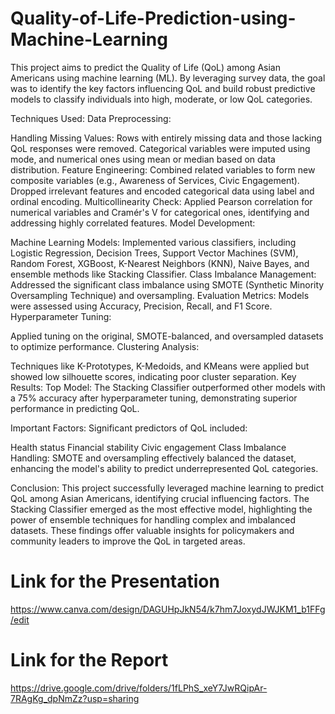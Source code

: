 # Quality-of-Life-Prediction-using-Machine-Learning
This project aims to predict the Quality of Life (QoL) among Asian Americans using machine learning (ML). By leveraging survey data, the goal was to identify the key factors influencing QoL and build robust predictive models to classify individuals into high, moderate, or low QoL categories.

Techniques Used:
Data Preprocessing:

Handling Missing Values:
Rows with entirely missing data and those lacking QoL responses were removed.
Categorical variables were imputed using mode, and numerical ones using mean or median based on data distribution.
Feature Engineering:
Combined related variables to form new composite variables (e.g., Awareness of Services, Civic Engagement).
Dropped irrelevant features and encoded categorical data using label and ordinal encoding.
Multicollinearity Check:
Applied Pearson correlation for numerical variables and Cramér's V for categorical ones, identifying and addressing highly correlated features.
Model Development:

Machine Learning Models:
Implemented various classifiers, including Logistic Regression, Decision Trees, Support Vector Machines (SVM), Random Forest, XGBoost, K-Nearest Neighbors (KNN), Naive Bayes, and ensemble methods like Stacking Classifier.
Class Imbalance Management:
Addressed the significant class imbalance using SMOTE (Synthetic Minority Oversampling Technique) and oversampling.
Evaluation Metrics:
Models were assessed using Accuracy, Precision, Recall, and F1 Score.
Hyperparameter Tuning:

Applied tuning on the original, SMOTE-balanced, and oversampled datasets to optimize performance.
Clustering Analysis:

Techniques like K-Prototypes, K-Medoids, and KMeans were applied but showed low silhouette scores, indicating poor cluster separation.
Key Results:
Top Model: The Stacking Classifier outperformed other models with a 75% accuracy after hyperparameter tuning, demonstrating superior performance in predicting QoL.

Important Factors: Significant predictors of QoL included:

Health status
Financial stability
Civic engagement
Class Imbalance Handling: SMOTE and oversampling effectively balanced the dataset, enhancing the model's ability to predict underrepresented QoL categories.

Conclusion:
This project successfully leveraged machine learning to predict QoL among Asian Americans, identifying crucial influencing factors. The Stacking Classifier emerged as the most effective model, highlighting the power of ensemble techniques for handling complex and imbalanced datasets. These findings offer valuable insights for policymakers and community leaders to improve the QoL in targeted areas.

# Link for the Presentation

https://www.canva.com/design/DAGUHpJkN54/k7hm7JoxydJWJKM1_b1FFg/edit

# Link for the Report

https://drive.google.com/drive/folders/1fLPhS_xeY7JwRQipAr-7RAgKg_dpNmZz?usp=sharing

